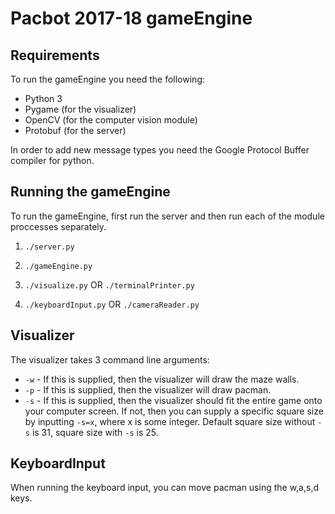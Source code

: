 # Pacbot 2017-18 gameEngine

## Requirements
To run the gameEngine you need the following:
- Python 3
- Pygame (for the visualizer)
- OpenCV (for the computer vision module)
- Protobuf (for the server)


In order to add new message types you need the Google Protocol Buffer compiler for python.

## Running the gameEngine

To run the gameEngine, first run the server and then run each of the module proccesses separately.
1. `./server.py`

2. `./gameEngine.py`

3. `./visualize.py` OR `./terminalPrinter.py`

4. `./keyboardInput.py` OR `./cameraReader.py`

## Visualizer

The visualizer takes 3 command line arguments:
- `-w` - If this is supplied, then the visualizer will draw the maze walls.
- `-p` - If this is supplied, then the visualizer will draw pacman.
- `-s` - If this is supplied, then the visualizer should fit the entire game onto your computer screen. 
         If not, then you can supply a specific square size by inputting `-s=x`, where x is some integer.
         Default square size without `-s` is 31, square size with `-s` is 25.

## KeyboardInput

When running the keyboard input, you can move pacman using the w,a,s,d keys.
